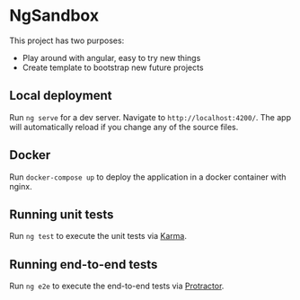 # NgSandbox

This project has two purposes:
 - Play around with angular, easy to try new things
 - Create template to bootstrap new future projects

## Local deployment

Run `ng serve` for a dev server. Navigate to `http://localhost:4200/`. The app will automatically reload if you change any of the source files.

## Docker

Run `docker-compose up` to deploy the application in a docker container with nginx.

## Running unit tests

Run `ng test` to execute the unit tests via [Karma](https://karma-runner.github.io).

## Running end-to-end tests

Run `ng e2e` to execute the end-to-end tests via [Protractor](http://www.protractortest.org/).
